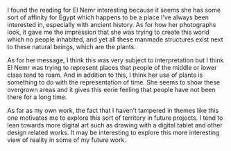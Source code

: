 I found the reading for El Nemr interesting because it seems she has some sort of affinity for Egypt which happens to be a place I’ve always been interested in, especially with ancient history.  As for how her photographs look, it gave me the impression that she was trying to create this world which no people inhabited, and yet all these manmade structures exist next to these natural beings, which are the plants.

As for her message, I think this was very subject to interpretation but I think El Nemr was trying to represent places that people of the middle or lower class tend to roam.  And in addition to this, I think her use of plants is something to do with the representation of time.  She seems to show these overgrown areas and it gives this eerie feeling that people have not been there for a long time.

As far as my own work, the fact that I haven’t tampered in themes like this one motivates me to explore this sort of territory in future projects.  I tend to lean towards more digital art such as drawing with a digital tablet and other design related works.  It may be interesting to explore this more interesting view of reality in some of my future work.
